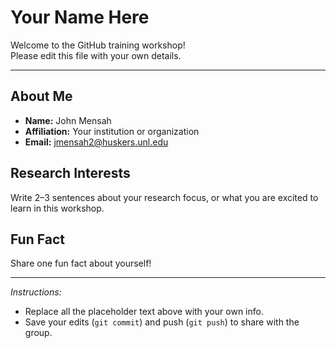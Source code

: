 # Your Name Here

Welcome to the GitHub training workshop!  
Please edit this file with your own details.

---

## About Me
- **Name:** John Mensah  
- **Affiliation:** Your institution or organization  
- **Email:** jmensah2@huskers.unl.edu  

## Research Interests
Write 2–3 sentences about your research focus, or what you are excited to learn in this workshop.  

## Fun Fact
Share one fun fact about yourself!  

---

*Instructions:*  
- Replace all the placeholder text above with your own info.  
- Save your edits (`git commit`) and push (`git push`) to share with the group.  
